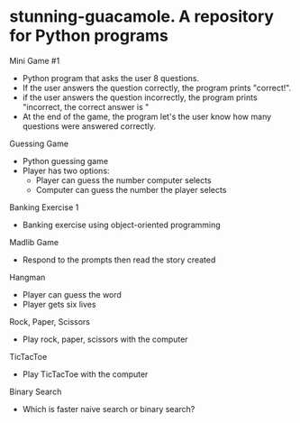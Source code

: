 # stunning-guacamole.  A repository for Python programs

Mini Game #1
- Python program that asks the user 8 questions.
- If the user answers the question correctly, the program prints "correct!".
- if the user answers the question incorrectly, the program prints "incorrect, the correct answer is <answer>"
- At the end of the game, the program let's the user know how many questions were answered correctly.

Guessing Game
- Python guessing game
- Player has two options:
    - Player can guess the number computer selects
    - Computer can guess the number the player selects
      
Banking Exercise 1
- Banking exercise using object-oriented programming

Madlib Game
- Respond to the prompts then read the story created

Hangman
- Player can guess the word
- Player gets six lives

Rock, Paper, Scissors
- Play rock, paper, scissors with the computer

TicTacToe
- Play TicTacToe with the computer

Binary Search
- Which is faster naive search or binary search?
